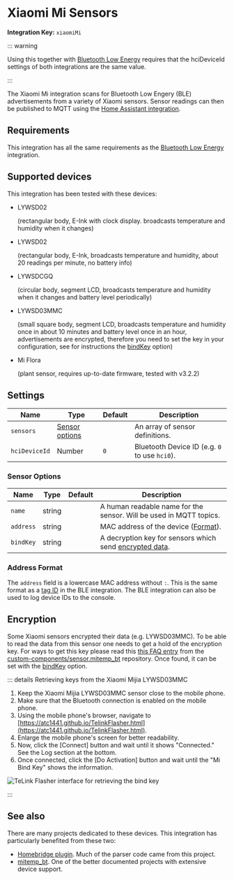 # Xiaomi Mi Sensors

**Integration Key:** `xiaomiMi`

::: warning

Using this together with [Bluetooth Low Energy](./bluetooth-low-energy) requires that the hciDeviceId settings of both integrations are the same value.

:::

The Xiaomi Mi integration scans for Bluetooth Low Engery (BLE) advertisements from a variety of Xiaomi sensors.
Sensor readings can then be published to MQTT using the [Home Assistant integration](./home-assistant).

## Requirements

This integration has all the same requirements as the [Bluetooth Low Energy](./bluetooth-low-energy) integration.

## Supported devices

This integration has been tested with these devices:

- LYWSD02

  (rectangular body, E-Ink with clock display. broadcasts temperature and humidity when it changes)

- LYWSD02

  (rectangular body, E-Ink, broadcasts temperature and humidity, about 20 readings per minute, no battery info)

- LYWSDCGQ

  (circular body, segment LCD, broadcasts temperature and humidity when it changes and battery level periodically)

- LYWSD03MMC

  (small square body, segment LCD, broadcasts temperature and humidity once in about 10 minutes and battery level once in an hour, advertisements are encrypted, therefore you need to set the key in your configuration, see for instructions the [bindKey](#sensor-options) option)
  
- Mi Flora

  (plant sensor, requires up-to-date firmware, tested with v3.2.2)

## Settings

| Name              | Type                              | Default  | Description                     |
| ----------------- | --------------------------------- | -------- | ------------------------------- |
| `sensors`         | [Sensor options](#sensor-options) |          | An array of sensor definitions. |
| `hciDeviceId`     | Number                            | `0`      | Bluetooth Device ID (e.g. `0` to use `hci0`). |

### Sensor Options

| Name              | Type   | Default  | Description                                                            |
| ----------------- | ------ | -------- | ---------------------------------------------------------------------- |
| `name`            | string |          | A human readable name for the sensor. Will be used in MQTT topics.     |
| `address`         | string |          | MAC address of the device ([Format](#address-format)).                 |
| `bindKey`         | string |          | A decryption key for sensors which send [encrypted data](#encryption). |

### Address Format

The `address` field is a lowercase MAC address without `:`.  This is the same format as a [tag ID](./bluetooth-low-energy#determining-the-ids) in the BLE integration. The BLE integration can also be used to log device IDs to the console.

## Encryption

Some Xiaomi sensors encrypted their data (e.g. LYWSD03MMC). To be able to read the data from this sensor one needs to get a hold of the encryption key. For ways to get this key please read this [this FAQ entry](https://github.com/custom-components/sensor.mitemp_bt/blob/master/faq.md#my-sensors-ble-advertisements-are-encrypted-how-can-i-get-the-key) from the [custom-components/sensor.mitemp_bt](https://github.com/custom-components/sensor.mitemp_bt/) repository.  Once found, it can be set with the [bindKey](#sensor-options) option.

::: details Retrieving keys from the Xiaomi Mijia LYWSD03MMC

1. Keep the Xiaomi Mijia LYWSD03MMC sensor close to the mobile phone.
2. Make sure that the Bluetooth connection is enabled on the mobile phone.
3. Using the mobile phone's browser, navigate to [https://atc1441.github.io/TelinkFlasher.html](https://atc1441.github.io/TelinkFlasher.html).
4. Enlarge the mobile phone's screen for better readability.
5. Now, click the \[Connect\] button and wait until it shows "Connected." See the Log section at the bottom.
6. Once connected, click the \[Do Activation\] button and wait until the "Mi Bind Key" shows the information.

![TeLink Flasher interface for retrieving the bind key](./mijia-bind-key.png)

:::

## See also

There are many projects dedicated to these devices.  This integration has particularly benefited from these two:

- [Homebridge plugin](https://github.com/hannseman/homebridge-mi-hygrothermograph).  Much of the parser code came from this project.
- [mitemp_bt](https://github.com/custom-components/sensor.mitemp_bt/).  One of the better documented projects with extensive device support.
